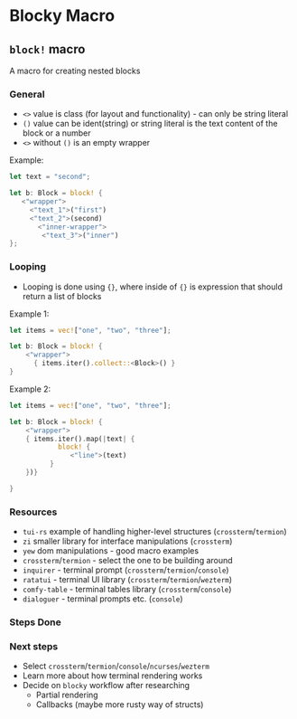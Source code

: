# Blocky Macro

## `block!` macro

A macro for creating nested blocks

### General

- `<>` value is class (for layout and functionality) - can only be string literal
- `()` value can be ident(string) or string literal is the text content of the block or a number
- `<>` without `()` is an empty wrapper

Example:

```rust
let text = "second";

let b: Block = block! {
   <"wrapper">
     <"text_1">("first")
     <"text_2">(second)
       <"inner-wrapper">
        <"text_3">("inner")
};
```

### Looping

- Looping is done using `{}`, where inside of `{}` is expression that should return a list of blocks

Example 1:

```rust
let items = vec!["one", "two", "three"];

let b: Block = block! {
    <"wrapper">
      { items.iter().collect::<Block>() }
}
```

Example 2:

```rust
let items = vec!["one", "two", "three"];

let b: Block = block! {
    <"wrapper">
    { items.iter().map(|text| {
            block! {
               <"line">(text)
          }
    })}

}
```

### Resources

- `tui-rs` example of handling higher-level structures (`crossterm`/`termion`)
- `zi` smaller library for interface manipulations (`crossterm`)
- `yew` dom manipulations - good macro examples
- `crossterm`/`termion` - select the one to be building around
- `inquirer` - terminal prompt (`crossterm`/`termion`/`console`)
- `ratatui` - terminal UI library (`crossterm`/`termion`/`wezterm`)
- `comfy-table` - terminal tables library (`crossterm`/`console`)
- `dialoguer` - terminal prompts etc. (`console`)

### Steps Done

### Next steps

- Select `crossterm`/`termion`/`console`/`ncurses`/`wezterm`
- Learn more about how terminal rendering works
- Decide on `blocky` workflow after researching
  - Partial rendering
  - Callbacks (maybe more rusty way of structs)

<!-- ## Conditionals     -->
<!-- ## Variables -->
<!-- ## Nested Blocks -->
<!-- ## Closures -->

<!-- # Blocky Design -->

<!-- # Styling -->
